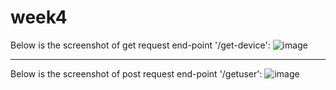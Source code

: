 # week4

Below is the screenshot of get request end-point '/get-device':
![image](https://github.com/msitu22/week4/assets/112602900/c24a17e6-512f-49fb-91f8-01c768cd0272)

----------------------------------------------------------------------------------------------------
Below is the screenshot of post request end-point '/getuser':
![image](https://github.com/msitu22/week4/assets/112602900/d47a8a44-46f5-4e3f-b697-c8f79c6b9c59)
